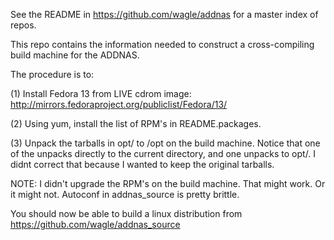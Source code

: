 See the README in https://github.com/wagle/addnas for a master index of repos.

This repo contains the information needed to construct a cross-compiling build machine for the ADDNAS.

The procedure is to:

(1) Install Fedora 13 from LIVE cdrom image: http://mirrors.fedoraproject.org/publiclist/Fedora/13/

(2) Using yum, install the list of RPM's in README.packages.

(3) Unpack the tarballs in opt/ to /opt on the build machine.  Notice that one of the unpacks directly to the current directory, and one unpacks to opt/.  I didnt correct that because I wanted to keep the original tarballs.

NOTE:  I didn't upgrade the RPM's on the build machine.  That might work.  Or it might not.  Autoconf in addnas_source is pretty brittle.

You should now be able to build a linux distribution from https://github.com/wagle/addnas_source
